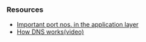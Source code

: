 ### Resources
- [Important port nos. in the application layer](https://youtu.be/8An0dRalJeM)
- [How DNS works(video)](https://youtu.be/mpQZVYPuDGU)
